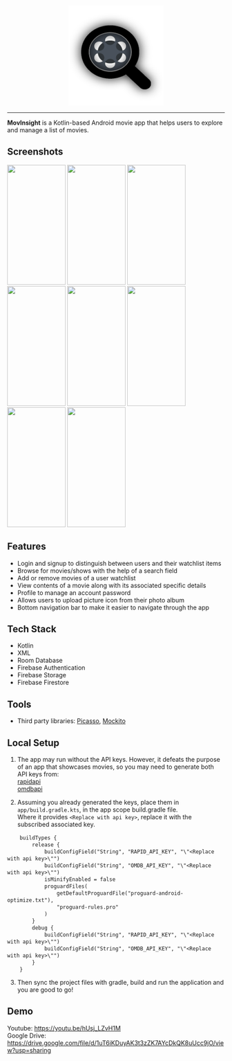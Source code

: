 <p align="center">
<!-- <img src="https://raw.githubusercontent.com/RaigZ/MovInsight/main/app/src/main/res/drawable/logo.png" height = 230 width = 220> -->
<img src="https://raw.githubusercontent.com/RaigZ/MovInsight/main/app/src/main/res/drawable/logo.png" height = 230 width = 220>
</p>

---
**MovInsight** is a Kotlin-based Android movie app that helps users to explore and manage a list of movies.

## Screenshots
<img src="https://raw.githubusercontent.com/RaigZ/MovInsight/docs/screenshots/home.png" height = 277 width = 135>
<img src="https://raw.githubusercontent.com/RaigZ/MovInsight/docs/screenshots/search-results.png" height = 277 width = 135>
<img src="https://raw.githubusercontent.com/RaigZ/MovInsight/docs/screenshots/search-showcase1.png" height = 277 width = 135>
<img src="https://raw.githubusercontent.com/RaigZ/MovInsight/docs/screenshots/search-showcase2.png" height = 277 width = 135>
<img src="https://raw.githubusercontent.com/RaigZ/MovInsight/docs/screenshots/add-watchlist-item.png" height = 277 width = 135>
<img src="https://raw.githubusercontent.com/RaigZ/MovInsight/docs/screenshots/watchlist-showcase.png" height = 277 width = 135>
<img src="https://raw.githubusercontent.com/RaigZ/MovInsight/docs/screenshots/remove-watchlist-item.png" height = 277 width = 135>
<img src="https://raw.githubusercontent.com/RaigZ/MovInsight/docs/screenshots/profile.png" height = 277 width = 135>

## Features
* Login and signup to distinguish between users and their watchlist items
* Browse for movies/shows with the help of a search field
* Add or remove movies of a user watchlist
* View contents of a movie along with its associated specific details
* Profile to manage an account password
* Allows users to upload picture icon from their photo album
* Bottom navigation bar to make it easier to navigate through the app

## Tech Stack
* Kotlin
* XML
* Room Database
* Firebase Authentication
* Firebase Storage
* Firebase Firestore

## Tools
* Third party libraries: [Picasso](https://square.github.io/picasso/#download), [Mockito](https://github.com/mockito/mockito-kotlin) 

## Local Setup
1. The app may run without the API keys. However, it defeats the purpose of an app that showcases movies, so you may need to generate both API keys from:<br> 
[rapidapi](https://rapidapi.com/DataCrawler/api/imdb188/)<br>
[omdbapi](https://www.omdbapi.com/)

2. Assuming you already generated the keys, place them in `app/build.gradle.kts`, in the app scope build.gradle file. <br>Where it provides `<Replace with api key>`, replace it with the subscribed associated key.
```
    buildTypes {
        release {
            buildConfigField("String", "RAPID_API_KEY", "\"<Replace with api key>\"")
            buildConfigField("String", "OMDB_API_KEY", "\"<Replace with api key>\"")
            isMinifyEnabled = false
            proguardFiles(
                getDefaultProguardFile("proguard-android-optimize.txt"),
                "proguard-rules.pro"
            )
        }
        debug {
            buildConfigField("String", "RAPID_API_KEY", "\"<Replace with api key>\"")
            buildConfigField("String", "OMDB_API_KEY", "\"<Replace with api key>\"")
        }
    }
```

3. Then sync the project files with gradle, build and run the application and you are good to go!

## Demo
Youtube: https://youtu.be/hUsj_LZvH1M<br>
Google Drive: https://drive.google.com/file/d/1uT6iKDuyAK3t3zZK7AYcDkQK8uUcc9jO/view?usp=sharing
